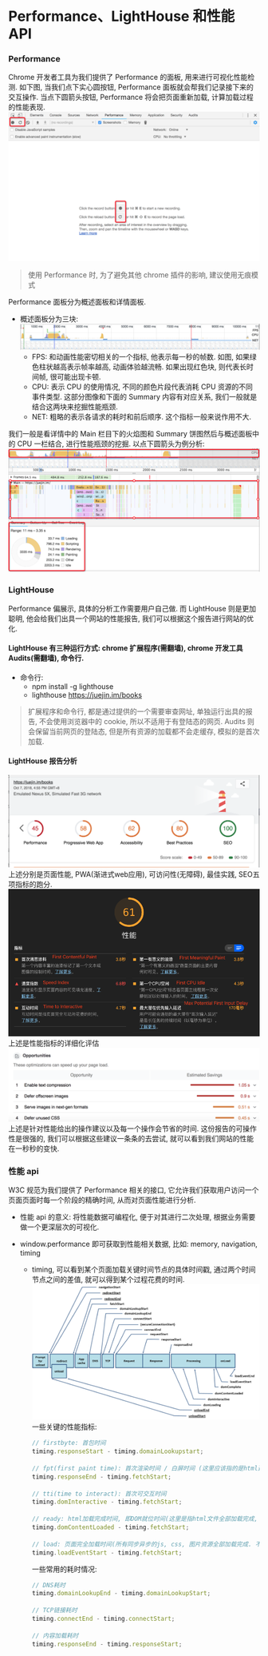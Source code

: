 # Performance、LightHouse 和性能 API

### Performance

Chrome 开发者工具为我们提供了 Performance 的面板, 用来进行可视化性能检测. 如下图, 当我们点下实心圆按钮, Performance 面板就会帮我们记录接下来的交互操作. 当点下圆箭头按钮, Performance 将会把页面重新加载, 计算加载过程的性能表现.
<img src='./img/Performance_tool.jpeg' />

> 使用 Performance 时, 为了避免其他 chrome 插件的影响, 建议使用无痕模式

Performance 面板分为概述面板和详情面板.

- 概述面板分为三块:
  <img src='./img/Performance_tool_overview.jpeg' />
  - FPS: 和动画性能密切相关的一个指标, 他表示每一秒的帧数. 如图, 如果绿色柱状越高表示帧率越高, 动画体验越流畅. 如果出现红色块, 则代表长时间帧, 很可能出现卡顿.
  - CPU: 表示 CPU 的使用情况, 不同的颜色片段代表消耗 CPU 资源的不同事件类型. 这部分图像和下面的 Summary 内容有对应关系, 我们一般就是结合这两块来挖掘性能瓶颈.
  - NET: 粗略的表示各请求的耗时和前后顺序. 这个指标一般来说作用不大.

我们一般是看详情中的 Main 栏目下的火焰图和 Summary 饼图然后与概述面板中的 CPU 一栏结合, 进行性能瓶颈的挖掘. 以点下圆箭头为例分析:
<img src='./img/Performance_tool_detail.jpeg' />

### LightHouse

Performance 偏展示, 具体的分析工作需要用户自己做. 而 LightHouse 则是更加聪明, 他会给我们出具一个网站的性能报告, 我们可以根据这个报告进行网站的优化. <br />

#### LightHouse 有三种运行方式: chrome 扩展程序(需翻墙), chrome 开发工具 Audits(需翻墙), 命令行.

- 命令行:
  - npm install -g lighthouse
  - lighthouse https://juejin.im/books

> 扩展程序和命令行, 都是通过提供的一个需要审查网址, 单独运行出具的报告, 不会使用浏览器中的 cookie, 所以不适用于有登陆态的网页. Audits 则会保留当前网页的登陆态, 但是所有资源的加载都不会走缓存, 模拟的是首次加载.

#### LightHouse 报告分析

<img src='./img/lighthouse_performance_1.jpeg' />
上述分别是页面性能, PWA(渐进式web应用), 可访问性(无障碍), 最佳实践, SEO五项指标的跑分.
<img src='./img/lighthouse_performance_2.png' />
上述是性能指标的详细化评估
<img src='./img/lighthouse_performance_3.png' />
上述是针对性能给出的操作建议以及每一个操作会节省的时间. 这份报告的可操作性是很强的, 我们可以根据这些建议一条条的去尝试, 就可以看到我们网站的性能在一秒秒的变快.

### 性能 api

W3C 规范为我们提供了 Performance 相关的接口, 它允许我们获取用户访问一个页面页面时每一个阶段的精确时间, 从而对页面性能进行分析.

- 性能 api 的意义: 将性能数据可编程化, 便于对其进行二次处理, 根据业务需要做一个更深层次的可视化.
- window.performance 即可获取到性能相关数据, 比如: memory, navigation, timing

  - timing, 可以看到某个页面加载关键时间节点的具体时间戳, 通过两个时间节点之间的差值, 就可以得到某个过程花费的时间.
    <img src='./img/performance.jpeg' />
    一些关键的性能指标:

    ```js
    // firstbyte: 首包时间
    timing.responseStart - timing.domainLookupstart;

    // fpt(first paint time): 首次渲染时间 / 白屏时间 (这里应该指的是html返回的时间)
    timing.responseEnd - timing.fetchStart;

    // tti(time to interact): 首次可交互时间
    timing.domInteractive - timing.fetchStart;

    // ready: html加载完成时间, 即DOM就位时间(这里是指html文件全部加载完成, 包括同步加载的js, css文件, 不包括图片, 视频文件)
    timing.domContentLoaded - timing.fetchStart;

    // load: 页面完全加载时间(所有同步异步的js, css, 图片资源全部加载完成. 不包括video、audio、flash等)
    timing.loadEventStart - timing.fetchStart;
    ```

    一些常用的耗时情况:

    ```js
    // DNS耗时
    timing.domainLookupEnd - timing.domainLookupStart;

    // TCP链接耗时
    timing.connectEnd - timing.connectStart;

    // 内容加载耗时
    timing.responseEnd - timing.responseStart;
    ```
